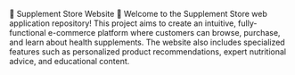 🛒 Supplement Store Website 🌱
Welcome to the Supplement Store web application repository! This project aims to create an intuitive, fully-functional e-commerce platform where customers can browse, purchase, and learn about health supplements. The website also includes specialized features such as personalized product recommendations, expert nutritional advice, and educational content.

